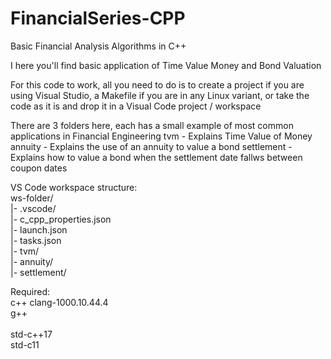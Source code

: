 # FinancialSeries-CPP

Basic Financial Analysis Algorithms in C++

I here you'll find basic application of Time Value Money and Bond Valuation

For this code to work, all you need to do is to create a project if you are using Visual Studio, a Makefile if you are in any Linux variant, or take the code as it is and drop it in a Visual Code project / workspace

There are 3 folders here, each has a small example of most common applications in Financial Engineering
tvm         - Explains Time Value of Money
annuity     - Explains the use of an annuity to value a bond
settlement  - Explains how to value a bond when the settlement date fallws between coupon dates


VS Code workspace structure:<br/>
  ws-folder/<br/>
  |-  .vscode/<br/>
  	|- c_cpp_properties.json<br/>
  	|- launch.json<br/>
      |- tasks.json<br/>
  |-  tvm/<br/>
  |-  annuity/<br/>
  |-  settlement/<br/>
  
  
  Required:<br/>
  c++ clang-1000.10.44.4<br/>
  g++ <br/>
  <br/>
  std-c++17<br/>
  std-c11<br/>
  
